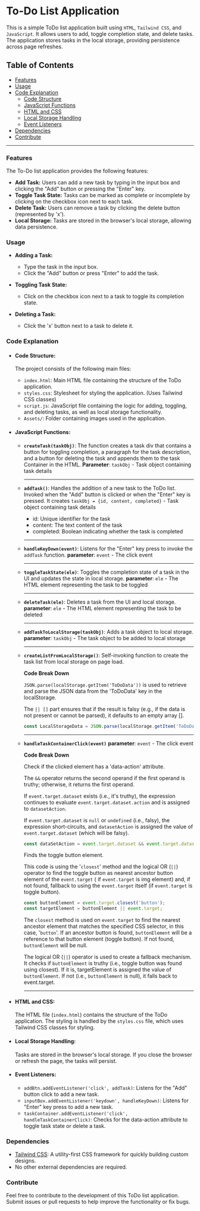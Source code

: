 # To-Do List Application

This is a simple ToDo list application built using `HTML`, `Tailwind CSS`, and `JavaScript`. It allows users to add, toggle completion state, and delete tasks. The application stores tasks in the local storage, providing persistence across page refreshes.

## Table of Contents
- [Features](#features)
- [Usage](#usage)
- [Code Explanation](#code-explanation)
  - [Code Structure](#code-structure)
  - [JavaScript Functions](#javaScript-functions)
  - [HTML and CSS](#html-and-css)
  - [Local Storage Handling](#local-storage-handling)
  - [Event Listeners](#event-listeners)
- [Dependencies](#dependencies)
- [Contribute](#contribute)

---

### Features

The To-Do list application provides the following features:
- **Add Task:** Users can add a new task by typing in the input box and clicking the "Add" button or pressing the "Enter" key.
- **Toggle Task State:** Tasks can be marked as complete or incomplete by clicking on the checkbox icon next to each task.
- **Delete Task:** Users can remove a task by clicking the delete button (represented by 'x').
- **Local Storage:** Tasks are stored in the browser's local storage, allowing data persistence.

### Usage

- **Adding a Task:**
  - Type the task in the input box.
  - Click the "Add" button or press "Enter" to add the task.
  
- **Toggling Task State:**
  - Click on the checkbox icon next to a task to toggle its completion state.
  
- **Deleting a Task:**
  - Click the 'x' button next to a task to delete it.

### Code Explanation

- #### **Code Structure**:
  The project consists of the following main files:
  - `index.html`: Main HTML file containing the structure of the ToDo application.
  - `styles.css`: Stylesheet for styling the application. (Uses Tailwind CSS classes)
  - `script.js`: JavaScript file containing the logic for adding, toggling, and deleting tasks, as well as local storage functionality.
  - `Assets/`: Folder containing images used in the application.

- #### **JavaScript Functions**:
  - **`createTask(taskObj)`**: The function creates a task div that contains a button for toggling completion, a paragraph for the task description, and a button for deleting the task and appends them to the task Container in the HTML.
    **Parameter**: `taskObj` - Task object containing task details

    ---

  - **`addTask()`**: Handles the addition of a new task to the ToDo list. Invoked when the "Add" button is clicked or when the "Enter" key is pressed.
      It creates `taskObj = {id, content, completed}` - Task object containing task details
      - id: Unique identifier for the task
      - content: The text content of the task
      - completed: Boolean indicating whether the task is completed

    ---

  - **`handleKeyDown(event)`**: Listens for the "Enter" key press to invoke the `addTask` function.
    **parameter**: `event` - The click event

    ---

  - **`toggleTaskState(ele)`**: Toggles the completion state of a task in the UI and updates the state in local storage.
    **parameter**: `ele` - The HTML element representing the task to be toggled

    ---

  - **`deleteTask(ele)`**: Deletes a task from the UI and local storage.
    **parameter**: `ele` - The HTML element representing the task to be deleted

    ---

  - **`addTaskToLocalStorage(taskObj)`**: Adds a task object to local storage.
    **parameter**: `taskObj` - The task object to be added to local storage

    ---

  - **`createListFromLocalStorage()`**: Self-invoking function to create the task list from local storage on page load.
  
      **Code Break Down**

      `JSON.parse(localStorage.getItem('ToDoData'))` is used to retrieve and parse the JSON data from the 'ToDoData' key in the localStorage. 
      
      The `|| []` part ensures that if the result is falsy (e.g., if the data is not present or cannot be parsed), it defaults to an empty array [].
      ```js
      const LocalStorageData = JSON.parse(localStorage.getItem('ToDoData')) || [];
      ```

      ---

  - **`handleTaskContainerClick(event)`**
      **parameter**: `event` - The click event

      **Code Break Down**

      Check if the clicked element has a 'data-action' attribute.

      The `&&` operator returns the second operand if the first operand is truthy; otherwise, it returns the first operand.

      If `event.target.dataset` exists (i.e., it's truthy), the expression continues to evaluate `event.target.dataset.action` and is assigned to `datasetAction`.

      If `event.target.dataset` is `null` or `undefined` (i.e., falsy), the expression short-circuits, and `datasetAction` is assigned the value of `event.target.dataset` (which will be falsy).
      ```js
      const dataSetAction = event.target.dataset && event.target.dataset.action;
      ```

      Finds the toggle button element.

      This code is using the '`closest`' method and the logical OR (`||`) operator to find the toggle button as nearest ancestor button element of the `event.target` ( if `event.target` is img element) and, if not found, fallback to using the `event.target` itself (if `event.target` is toggle button).

      ```js
      const buttonElement = event.target.closest('button');
      const targetElement = buttonElement || event.target;
      ```
      The `closest` method is used on `event.target` to find the nearest ancestor element that matches the specified CSS selector, in this case, '`button`'. If an ancestor button is found, `buttonElement` will be a reference to that button element (toggle button). If not found, `buttonElement` will be null.

      The logical OR (`||`) operator is used to create a fallback mechanism. It checks if `buttonElement` is truthy (i.e., toggle button was found using closest). If it is, targetElement is assigned the value of `buttonElement`. If not (i.e., `buttonElement` is null), it falls back to event.target.

      ---

- #### **HTML and CSS**: 
  The HTML file (`index.html`) contains the structure of the ToDo application. The styling is handled by the `styles.css` file, which uses Tailwind CSS classes for styling.

- #### **Local Storage Handling**: 
  Tasks are stored in the browser's local storage. If you close the browser or refresh the page, the tasks will persist.

- #### **Event Listeners**:
  - `addBtn.addEventListener('click', addTask)`: Listens for the "Add" button click to add a new task.
  - `inputBox.addEventListener('keydown', handleKeyDown)`: Listens for "Enter" key press to add a new task.
  - `taskContainer.addEventListener('click', handleTaskContainerClick)`: Checks for the data-action attribute to toggle task state or delete a task.

### Dependencies

- [Tailwind CSS](https://tailwindcss.com/): A utility-first CSS framework for quickly building custom designs.
- No other external dependencies are required.

### Contribute

Feel free to contribute to the development of this ToDo list application. Submit issues or pull requests to help improve the functionality or fix bugs.